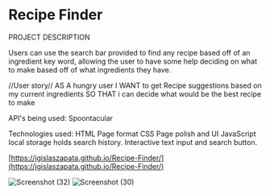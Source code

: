 # Recipe Finder


PROJECT DESCRIPTION

Users can use the search bar provided to find any recipe based off of an ingredient key word, allowing the user to have some help deciding on what to make based off of what ingredients they have.

//User story//
AS A hungry user
I WANT to get Recipe suggestions based on my current ingredients
SO THAT i can decide what would be the best recipe to make

API's being used:
Spoontacular

Technologies used:
HTML
Page format
CSS
Page polish and UI
JavaScript
local storage holds search history.
Interactive text input and search button.

[https://jgislaszapata.github.io/Recipe-Finder/](https://jgislaszapata.github.io/Recipe-Finder/)

![Screenshot (32)](https://user-images.githubusercontent.com/101620112/174156889-8cf5e5ca-741c-4f3b-824c-f501b1e92c6d.png)
![Screenshot (30)](https://user-images.githubusercontent.com/101620112/174158032-b8440c3a-a36d-4674-b5e0-e52c0a371fee.png)